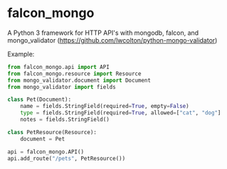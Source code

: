 # falcon_mongo

A Python 3 framework for HTTP API's with mongodb, falcon, and mongo_validator (https://github.com/lwcolton/python-mongo-validator)

Example:

```python
from falcon_mongo.api import API
from falcon_mongo.resource import Resource
from mongo_validator.document import Document
from mongo_validator import fields

class Pet(Document):
    name = fields.StringField(required=True, empty=False)
    type = fields.StringField(required=True, allowed=["cat", "dog"]
    notes = fields.StringField()

class PetResource(Resource):
    document = Pet

api = falcon_mongo.API()
api.add_route("/pets", PetResource())

